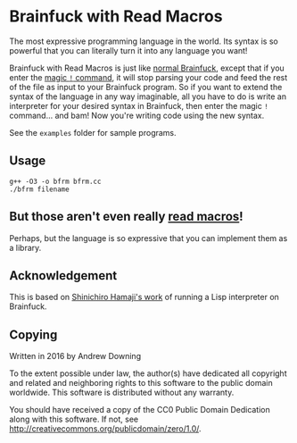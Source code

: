Brainfuck with Read Macros
==========================

The most expressive programming language in the world. Its syntax is so powerful that you can literally turn it into any language you want!

Brainfuck with Read Macros is just like [normal Brainfuck](https://en.wikipedia.org/wiki/Brainfuck), except that if you enter the [magic `!` command](https://esolangs.org/wiki/Brainfuck#Extensions), it will stop parsing your code and feed the rest of the file as input to your Brainfuck program. So if you want to extend the syntax of the language in any way imaginable, all you have to do is write an interpreter for your desired syntax in Brainfuck, then enter the magic `!` command... and bam! Now you're writing code using the new syntax.

See the `examples` folder for sample programs.

Usage
-----
```
g++ -O3 -o bfrm bfrm.cc
./bfrm filename
```

But those aren't even really [read macros](https://gist.github.com/chaitanyagupta/9324402)!
-------------------------------------------------------------------------------------------
Perhaps, but the language is so expressive that you can implement them as a library.

Acknowledgement
---------------
This is based on [Shinichiro Hamaji's work](https://github.com/shinh/bflisp) of running a Lisp interpreter on Brainfuck.

Copying
-------
Written in 2016 by Andrew Downing

To the extent possible under law, the author(s) have dedicated all copyright and related and neighboring rights to this software to the public domain worldwide. This software is distributed without any warranty.

You should have received a copy of the CC0 Public Domain Dedication along with this software. If not, see <http://creativecommons.org/publicdomain/zero/1.0/>.
